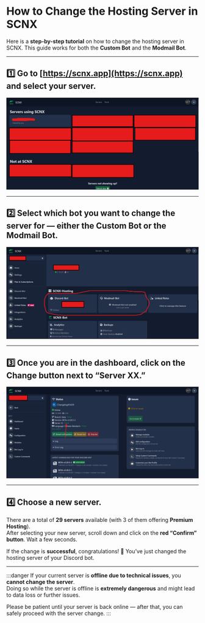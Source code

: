 # How to Change the Hosting Server in SCNX

Here is a **step-by-step tutorial** on how to change the hosting server in SCNX. This guide works for both the **Custom Bot** and the **Modmail Bot**.

---

## 1️⃣ Go to [https://scnx.app](https://scnx.app) and select your server.
![image](../../static/img/serveren.png)

---

## 2️⃣ Select which bot you want to change the server for — either the **Custom Bot** or the **Modmail Bot**.
![image](../../static/img/chooseen.png)

---

## 3️⃣ Once you are in the dashboard, click on the **Change** button next to “Server XX.”
![image](../../static/img/wechselnen.png)

---

## 4️⃣ Choose a new server.
There are a total of **29 servers** available (with 3 of them offering **Premium Hosting**).  
After selecting your new server, scroll down and click on the **red “Confirm” button**. Wait a few seconds.

If the change is **successful**, congratulations! 🎉 You’ve just changed the hosting server of your Discord bot.

---

:::danger
If your current server is **offline due to technical issues**, you **cannot change the server**.  
Doing so while the server is offline is **extremely dangerous** and might lead to data loss or further issues.  

Please be patient until your server is back online — after that, you can safely proceed with the server change.
:::